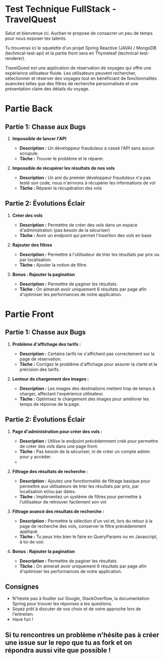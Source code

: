 # Test Technique FullStack - TravelQuest

Salut et bienvenue ici. Auchan te propose de consacrer un peu de temps pour nous exposer tes talents.

Tu trouveras ici le squelette d'un projet Spring Reactive (JAVA) / MongoDB (technical-test-api) et la partie front sera en Thymeleaf (technical-test-renderer).

TravelQuest est une application de réservation de voyages qui offre une expérience utilisateur fluide. Les utilisateurs peuvent rechercher, sélectionner et réserver des voyages tout en bénéficiant de fonctionnalités avancées telles que des filtres de recherche personnalisés et une présentation claire des détails du voyage.

# Partie Back
## Partie 1: Chasse aux Bugs

1. **Impossible de lancer l'API**
   - **Description :** Un développeur frauduleux a cassé l'API sans aucun scrupule.
   - **Tâche :** Trouver le problème et le réparer.

2. **Impossible de récupérer les résultats de nos vols**
   - **Description :** Un ami du premier développeur frauduleux n'a pas testé son code, nous n'arrivons à récupérer les informations de vol
   - **Tâche :** Réparer la récupération des vols

## Partie 2: Évolutions Éclair

1. **Créer des vols**
   - **Description :** Permettre de créer des vols dans un espace d'administration (pas besoin de la sécuriser)
   - **Tâche :** Avoir un endpoint qui permet l'insertion des vols en base

2. **Rajouter des filtres**
   - **Description :** Permettre à l'utilisateur de trier les résultats par prix ou par localisation.
   - **Tâche :** Ajouter la notion de filtre.

3. **Bonus : Rajouter la pagination**
   - **Description :** Permettre de paginer les résultats.
   - **Tâche :** On aimerait avoir uniquement 6 résultats par page afin d'optimiser les performances de notre application.
   
# Partie Front

## Partie 1: Chasse aux Bugs

1. **Problème d'affichage des tarifs :**
    - **Description :** Certains tarifs ne s'affichent pas correctement sur la page de réservation.
    - **Tâche :** Corrigez le problème d'affichage pour assurer la clarté et la précision des tarifs.

2. **Lenteur de chargement des images :**
    - **Description :** Les images des destinations mettent trop de temps à charger, affectant l'expérience utilisateur.
    - **Tâche :** Optimisez le chargement des images pour améliorer les temps de réponse de la page.

## Partie 2: Évolutions Éclair

1. **Page d'administration pour créer des vols :**
   - **Description :** Utilise le endpoint précédemment créé pour permettre de créer des vols dans une page front.
   - **Tâche :** Pas besoin de la sécuriser, ni de créer un compte admin pour y accéder.
   - 
2. **Filtrage des résultats de recherche :**
    - **Description :** Ajoutez une fonctionnalité de filtrage basique pour permettre aux utilisateurs de trier les résultats par prix, par localisation et/ou par dates.
    - **Tâche :** Implémentez un système de filtres pour permettre à l'utilisateur de retrouver facilement son vol

3. **Filtrage avancé des résultats de recherche :**
    - **Description :** Permettre la sélection d'un vol et, lors du retour à la page de recherche des vols, conserver le filtre précédemment appliqué.
    - **Tâche :** Tu peux très bien le faire en QueryParams ou en Javascript, à toi de voir.

4. **Bonus : Rajouter la pagination**
   - **Description :** Permettre de paginer les résultats.
   - **Tâche :** On aimerait avoir uniquement 6 résultats par page afin d'optimiser les performances de notre application.
   
## Consignes
- N'hésite pas à fouiller sur Google, StackOverflow, la documentation Spring pour trouver les réponses à tes questions.
- Soyez prêt à discuter de vos choix et de votre approche lors de l'entretien.
- Have fun !


## Si tu rencontres un problème n'hésite pas à créer une issue sur le repo que tu as fork et on répondra aussi vite que possible !
